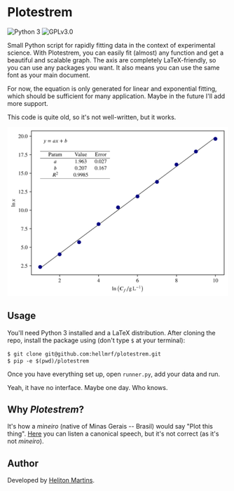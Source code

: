 # Plotestrem

![Python 3](https://img.shields.io/badge/python-3-blue?style=for-the-badge)
![GPLv3.0](https://img.shields.io/github/license/hellmrf/plotestrem?style=for-the-badge)

Small Python script for rapidly fitting data in the context of experimental science. With Plotestrem, you can easily fit (almost) any function and get a beautiful and scalable graph. The axis are completely LaTeX-friendly, so you can use any packages you want. It also means you can use the same font as your main document.

For now, the equation is only generated for linear and exponential fitting, which should be sufficient for many application. Maybe in the future I'll add more support.

This code is quite old, so it's not well-written, but it works.

![Example](docs/example.png)
## Usage

You'll need Python 3 installed and a LaTeX distribution. After cloning the repo, install the package using (don't type `$` at your terminal):
```shell
$ git clone git@github.com:hellmrf/plotestrem.git
$ pip -e $(pwd)/plotestrem
```

Once you have everything set up, open `runner.py`, add your data and run.

Yeah, it have no interface. Maybe one day. Who knows.

## Why _Plotestrem_?

It's how a *mineiro* (native of Minas Gerais -- Brasil) would say "Plot this thing". [Here](https://translate.google.com/?source=osdd&sl=pt&text=plota+esse+trem) you can listen a canonical speech, but it's not correct (as it's not *mineiro*).

## Author

Developed by [Heliton Martins](https://t.me/helitonmrf).
